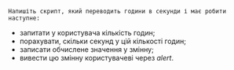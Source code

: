 `Напишіть скрипт, який переводить години в секунди і має робити наступне:`

* запитати у користувача кількість годин;
* порахувати, скільки секунд у цій кількості годин;
* записати обчислене значення у змінну;
* вивести цю змінну користувачеві через _alert_.